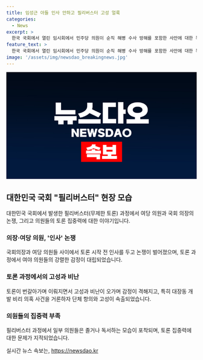 ```yaml
---
title: 임성근 아들 인사 안하고 필리버스터 고성 얼룩
categories:
  - News
excerpt: >
  한국 국회에서 열린 임시회에서 민주당 의원이 순직 해병 수사 방해를 포함한 사안에 대한 특별검사 임명 법률안에 필리버스터를 벌이는 동안 여야 의원들 사이에 강한 감정 격론이 벌어졌습니다. 국회 의장과 국민의힘 의원 사이의 대화가 경계를 넘어 논쟁으로 이어지기도 했습니다. 토론 과정에서는 상반된 의견에 대한 비난과 공격이 서로 주고받으며 공방이 팽배했습니다. 유상범 의원과 파주진군 의원 등이 이에 터뜨린 여야의 신경전 속에서도 민주당 의원들이 백지 상태 또는 독서에 심취하는 모습이 확인되었습니다.
feature_text: >
  한국 국회에서 열린 임시회에서 민주당 의원이 순직 해병 수사 방해를 포함한 사안에 대한 특별검사 임명 법률안에 필리버스터를 벌이는 동안 여야 의원들 사이에 강한 감정 격론이 벌어졌습니다. 국회 의장과 국민의힘 의원 사이의 대화가 경계를 넘어 논쟁으로 이어지기도 했습니다. 토론 과정에서는 상반된 의견에 대한 비난과 공격이 서로 주고받으며 공방이 팽배했습니다. 유상범 의원과 파주진군 의원 등이 이에 터뜨린 여야의 신경전 속에서도 민주당 의원들이 백지 상태 또는 독서에 심취하는 모습이 확인되었습니다.
image: '/assets/img/newsdao_breakingnews.jpg'
---
```


<p><img src="/assets/img/newsdao_breakingnews.jpg" alt="cryptoinkorea 속보" /></p>

<h2 data-ke-size="size26">대한민국 국회 "필리버스터" 현장 모습</h2>

<p data-ke-size="size16">대한민국 국회에서 발생한 필리버스터(무제한 토론) 과정에서 여당 의원과 국회 의장의 논쟁, 그리고 의원들의 토론 집중력에 대한 이야기입니다.</p>

<h3>의장·여당 의원, '인사' 논쟁</h3>

<p data-ke-size="size16">국회의장과 여당 의원들 사이에서 토론 시작 전 인사를 두고 논쟁이 벌어졌으며, 토론 과정에서 여야 의원들의 강렬한 감정이 대립되었습니다.</p>

<h3>토론 과정에서의 고성과 비난</h3>

<p data-ke-size="size16">토론이 번갈아가며 이뤄지면서 고성과 비난이 오가며 감정이 격해지고, 특히 대장동 개발 비리 의혹 사건을 거론하자 단체 항의와 고성이 속출되었습니다.</p>

<h3>의원들의 집중력 부족</h3>

<p data-ke-size="size16">필리버스터 과정에서 일부 의원들은 졸거나 독서하는 모습이 포착되며, 토론 집중력에 대한 문제가 지적되었습니다.</p>
실시간 뉴스 속보는, <a href="https://newsdao.kr" rel="dofollow">https://newsdao.kr</a>


